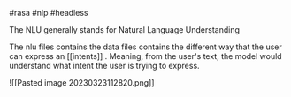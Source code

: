 #rasa #nlp  #headless 


The NLU generally stands for Natural Language Understanding

The nlu files contains the data files contains the different way that the user can express an [[intents]] . Meaning, from the user's text, the model would understand what intent the user is trying to express. 

![[Pasted image 20230323112820.png]]

